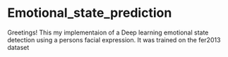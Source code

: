 # Emotional_state_prediction
Greetings! This my implementaion of a Deep learning emotional state detection using a persons facial expression.
It was trained on the fer2013 dataset

